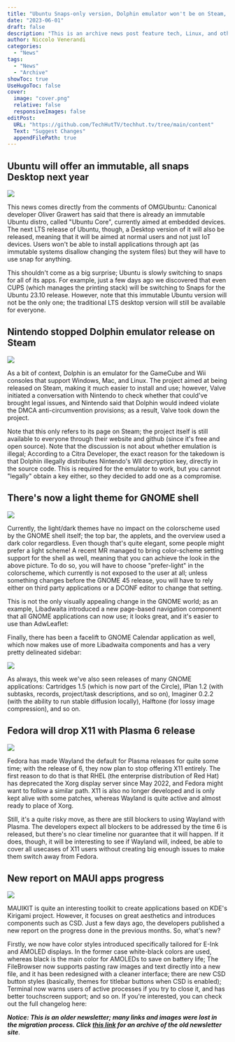 ```yaml
---
title: "Ubuntu Snaps-only version, Dolphin emulator won't be on Steam, and more!"
date: "2023-06-01"
draft: false
description: "This is an archive news post feature tech, Linux, and other open-source news. This is an older article that was part of a migration. There will be missing images, broken links, and potentially other issues."
author: Niccolo Venerandi
categories:
  - "News"
tags:
  - "News"
  - "Archive"
showToc: true
UseHugoToc: false
cover:
  image: "cover.png"
  relative: false
  responsiveImages: false
editPost:
  URL: "https://github.com/TechHutTV/techhut.tv/tree/main/content"
  Text: "Suggest Changes"
  appendFilePath: true
---
```


## Ubuntu will offer an immutable, all snaps Desktop next year

![](images/image-23.png)

This news comes directly from the comments of OMGUbuntu: Canonical developer Oliver Grawert has said that there is already an immutable Ubuntu distro, called "Ubuntu Core", currently aimed at embedded devices. The next LTS release of Ubuntu, though, a Desktop version of it will also be released, meaning that it will be aimed at normal users and not just IoT devices. Users won't be able to install applications through apt (as immutable systems disallow changing the system files) but they will have to use snap for anything.

This shouldn't come as a big surprise; Ubuntu is slowly switching to snaps for all of its apps. For example, just a few days ago we discovered that even CUPS (which manages the printing stack) will be switching to Snaps for the Ubuntu 23.10 release. However, note that this immutable Ubuntu version will not be the only one; the traditional LTS desktop version will still be available for everyone.

## Nintendo stopped Dolphin emulator release on Steam

![](images/image-24.png)

As a bit of context, Dolphin is an emulator for the GameCube and Wii consoles that support Windows, Mac, and Linux. The project aimed at being released on Steam, making it much easier to install and use; however, Valve initiated a conversation with Nintendo to check whether that could've brought legal issues, and Nintendo said that Dolphin would indeed violate the DMCA anti-circumvention provisions; as a result, Valve took down the project.

Note that this only refers to its page on Steam; the project itself is still available to everyone through their website and github (since it's free and open source). Note that the discussion is not about whether emulation is illegal; According to a Citra Developer, the exact reason for the takedown is that Dolphin illegally distributes Nintendo's WII decryption key, directly in the source code. This is required for the emulator to work, but you cannot "legally" obtain a key either, so they decided to add one as a compromise.

## There's now a light theme for GNOME shell

![](images/image-25.png)

Currently, the light/dark themes have no impact on the colorscheme used by the GNOME shell itself; the top bar, the applets, and the overview used a dark color regardless. Even though that's quite elegant, some people might prefer a light scheme! A recent MR managed to bring color-scheme setting support for the shell as well, meaning that you can achieve the look in the above picture. To do so, you will have to choose "prefer-light" in the colorscheme, which currently is not exposed to the user at all; unless something changes before the GNOME 45 release, you will have to rely either on third party applications or a DCONF editor to change that setting.

This is not the only visually appealing change in the GNOME world; as an example, Libadwaita introduced a new page-based navigation component that all GNOME applications can now use; it looks great, and it's easier to use than AdwLeaflet:

Finally, there has been a facelift to GNOME Calendar application as well, which now makes use of more Libadwaita components and has a very pretty delineated sidebar:

![](images/image-26.png)

As always, this week we've also seen releases of many GNOME applications: Cartridges 1.5 (which is now part of the Circle), IPlan 1.2 (with subtasks, records, project/task descriptions, and so on), Imaginer 0.2.2 (with the ability to run stable diffusion locally), Halftone (for lossy image compression), and so on.

## Fedora will drop X11 with Plasma 6 release

![](images/image-27.png)

Fedora has made Wayland the default for Plasma releases for quite some time; with the release of 6, they now plan to stop offering X11 entirely. The first reason to do that is that RHEL (the enterprise distribution of Red Hat) has deprecated the Xorg display server since May 2022, and Fedora might want to follow a similar path. X11 is also no longer developed and is only kept alive with some patches, whereas Wayland is quite active and almost ready to place of Xorg.

Still, it's a quite risky move, as there are still blockers to using Wayland with Plasma. The developers expect all blockers to be addressed by the time 6 is released, but there's no clear timeline nor guarantee that it will happen. If it does, though, it will be interesting to see if Wayland will, indeed, be able to cover all usecases of X11 users without creating big enough issues to make them switch away from Fedora.

## New report on MAUI apps progress

![](images/image-28.png)

MAUIKIT is quite an interesting toolkit to create applications based on KDE's Kirigami project. However, it focuses on great aesthetics and introduces components such as CSD. Just a few days ago, the developers published a new report on the progress done in the previous months. So, what's new?

Firstly, we now have color styles introduced specifically tailored for E-Ink and AMOLED displays. In the former case white-black colors are used, whereas black is the main color for AMOLEDs to save on battery life; The FileBrowser now supports pasting raw images and text directly into a new file, and it has been redesigned with a cleaner interface; there are new CSD button styles (basically, themes for titlebar buttons when CSD is enabled); Terminal now warns users of active processes if you try to close it, and has better touchscreen support; and so on. If you're interested, you can check out the full changelog here:

**_Notice: This is an older newsletter; many links and images were lost in the migration process. Click [this link](https://archive.techhut.tv/) for an archive of the old newsletter site_**.
